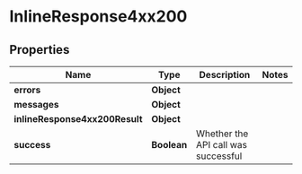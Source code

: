 # InlineResponse4xx200

## Properties
Name | Type | Description | Notes
------------ | ------------- | ------------- | -------------
**errors** | **Object** |  | 
**messages** | **Object** |  | 
**inlineResponse4xx200Result** | **Object** |  | 
**success** | **Boolean** | Whether the API call was successful | 
